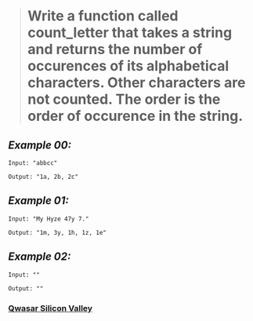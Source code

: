 > # Write a function called count_letter that takes a string and returns the number of occurences of its alphabetical characters. Other characters are not counted. The order is the order of occurence in the string.

## _Example 00:_

`Input: "abbcc"`

`Output: "1a, 2b, 2c"`

## _Example 01:_

`Input: "My Hyze 47y 7."`

`Output: "1m, 3y, 1h, 1z, 1e"`

## _Example 02:_

`Input: ""`

`Output: ""`

### [Qwasar Silicon Valley](https://www.qwasar.io)
